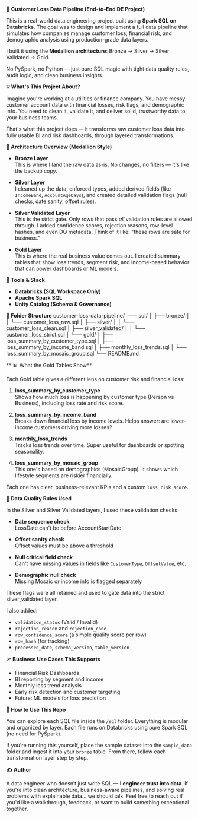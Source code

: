 🧾 **Customer Loss Data Pipeline (End-to-End DE Project)**

This is a real-world data engineering project built using **Spark SQL on Databricks**. The goal was to design and implement a full data pipeline that simulates how companies manage customer loss, financial risk, and demographic analysis using production-grade data layers.

I built it using the **Medallion architecture**: Bronze → Silver → Silver Validated → Gold.

No PySpark, no Python — just pure SQL magic with tight data quality rules, audit logic, and clean business insights.

**💡 What's This Project About?**

Imagine you're working at a utilities or finance company. You have messy customer account data with financial losses, risk flags, and demographic info. You need to clean it, validate it, and deliver solid, trustworthy data to your business teams.

That's what this project does — it transforms raw customer loss data into fully usable BI and risk dashboards, through layered transformations.

**🧱 Architecture Overview (Medallion Style)**

- **Bronze Layer**  
  This is where I land the raw data as-is. No changes, no filters — it's like the backup copy.

- **Silver Layer**  
  I cleaned up the data, enforced types, added derived fields (like `IncomeBand`, `AccountAgeDays`), and created detailed validation flags (null checks, date sanity, offset rules).

- **Silver Validated Layer**  
  This is the strict gate. Only rows that pass *all* validation rules are allowed through. I added confidence scores, rejection reasons, row-level hashes, and even DQ metadata. Think of it like: "these rows are safe for business."

- **Gold Layer**  
  This is where the real business value comes out. I created summary tables that show loss trends, segment risk, and income-based behavior that can power dashboards or ML models.

**🧰 Tools & Stack**

- **Databricks (SQL Workspace Only)**
- **Apache Spark SQL**
- **Unity Catalog (Schema & Governance)**

**📁 Folder Structure**
customer-loss-data-pipeline/
├── sql/
│ ├── bronze/
│ │ └── customer_loss_raw.sql
│ ├── silver/
│ │ └── customer_loss_clean.sql
│ ├── silver_validated/
│ │ └── customer_loss_strict.sql
│ └── gold/
│ ├── loss_summary_by_customer_type.sql
│ ├── loss_summary_by_income_band.sql
│ ├── monthly_loss_trends.sql
│ └── loss_summary_by_mosaic_group.sql
└── README.md


** 📊 What the Gold Tables Show**

Each Gold table gives a different lens on customer risk and financial loss:

1. **loss_summary_by_customer_type**  
   Shows how much loss is happening by customer type (Person vs Business), including loss rate and risk score.

2. **loss_summary_by_income_band**  
   Breaks down financial loss by income levels. Helps answer: are lower-income customers driving more losses?

3. **monthly_loss_trends**  
   Tracks loss trends over time. Super useful for dashboards or spotting seasonality.

4. **loss_summary_by_mosaic_group**  
   This one's based on demographics (MosaicGroup). It shows which lifestyle segments are riskier financially.

Each one has clear, business-relevant KPIs and a custom `loss_risk_score`.


**🧪 Data Quality Rules Used**

In the Silver and Silver Validated layers, I used these validation checks:

- **Date sequence check**  
  LossDate can't be before AccountStartDate

- **Offset sanity check**  
  Offset values must be above a threshold

- **Null critical field check**  
  Can't have missing values in fields like `CustomerType`, `OffsetValue`, etc.

- **Demographic null check**  
  Missing Mosaic or income info is flagged separately

These flags were all retained and used to gate data into the strict silver_validated layer.

I also added:
- `validation_status` (Valid / Invalid)
- `rejection_reason` and `rejection_code`
- `row_confidence_score` (a simple quality score per row)
- `row_hash` (for tracking)
- `processed_date`, `schema_version`, `table_version`


**📈 Business Use Cases This Supports**

- Financial Risk Dashboards
- BI reporting by segment and income
- Monthly loss trend analysis
- Early risk detection and customer targeting
- Future: ML models for loss prediction

**🔗 How to Use This Repo**

You can explore each SQL file inside the `/sql` folder. Everything is modular and organized by layer. Each file runs on Databricks using pure Spark SQL (no need for PySpark).

If you're running this yourself, place the sample dataset into the `sample_data` folder and ingest it into your `bronze` table. From there, follow each transformation layer step by step.

**✍️ Author**

A data engineer who doesn’t just write SQL — I **engineer trust into data**.
If you're into clean architecture, business-aware pipelines, and solving real problems with explainable data... we should talk.
Feel free to reach out if you'd like a walkthrough, feedback, or want to build something exceptional together.



